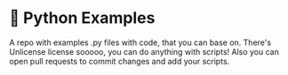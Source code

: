 # 🐍 Python Examples

A repo with examples .py files with code, that you can base on. There's Unlicense license sooooo, you can do anything with scripts! Also you can open pull requests to commit changes and add your scripts.
